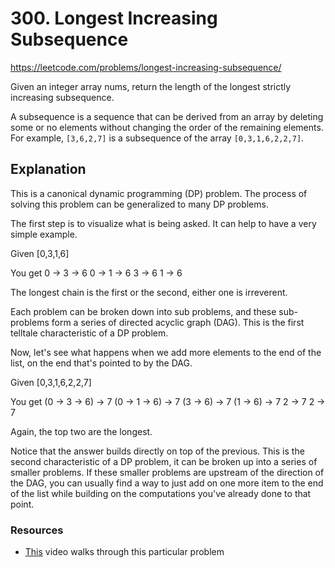 # 300. Longest Increasing Subsequence

https://leetcode.com/problems/longest-increasing-subsequence/

Given an integer array nums, return the length of the longest strictly increasing subsequence.

A subsequence is a sequence that can be derived from an array by deleting some or no elements without changing the order of the remaining elements. For example, `[3,6,2,7]` is a subsequence of the array `[0,3,1,6,2,2,7]`.
 
## Explanation

This is a canonical dynamic programming (DP) problem. The process of solving this problem can be generalized to many DP problems.

The first step is to visualize what is being asked. It can help to have a very simple example.

Given
[0,3,1,6]

You get
0 -> 3 -> 6
0 -> 1 -> 6
3 -> 6
1 -> 6

The longest chain is the first or the second, either one is irreverent.

Each problem can be broken down into sub problems, and these sub-problems form a series of directed acyclic graph (DAG). This is the first telltale characteristic of a DP problem.

Now, let's see what happens when we add more elements to the end of the list, on the end that's pointed to by the DAG.

Given
[0,3,1,6,2,2,7]

You get
(0 -> 3 -> 6) -> 7
(0 -> 1 -> 6) -> 7
(3 -> 6) -> 7
(1 -> 6) -> 7
2 -> 7
2 -> 7

Again, the top two are the longest.

Notice that the answer builds directly on top of the previous. This is the second characteristic of a DP problem, it can be broken up into a series of smaller problems. If these smaller problems are upstream of the direction of the DAG, you can usually find a way to just add on one more item to the end of the list while building on the computations you've already done to that point.

### Resources
* [This](https://www.youtube.com/watch?v=aPQY__2H3tE) video walks through this particular problem